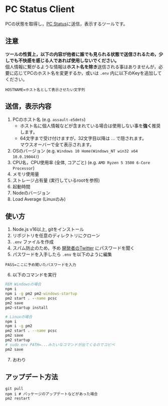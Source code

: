 # PC Status Client
PCの状態を取得し，[PC Status](https://pc-stats.eov2.com/)に送信，表示するツールです。

## 注意

**ツールの性質上，以下の内容が他者に誰でも見られる状態で送信されるため，少しでも不快感を感じる人であれば使用しないでください。**  
個人情報に繋がるような情報は**ホスト名を除き**送信される事はありませんが，必要に応じてPCのホスト名を変更するか，或いは `.env` 内に以下のKeyを追加してください。

```env
HOSTNAME=ホスト名として表示させたい文字列
```

## 送信，表示内容
1. PCのホスト名 (e.g. `assault-e5dmts`)
    - ホスト名に個人情報などが含まれている場合は使用しない事を**強く**推奨します。  
    - 64文字まで受け付けますが，32文字目以降は ... で隠されます。  
      マウスオーバーで全て表示されます。
2. OSのバージョン (e.g. `Windows 10 Home(Windows_NT win32 x64 10.0.19044)`)
3. CPU名，CPU使用率 (全体, コアごと) (e.g. `AMD Ryzen 5 3500 6-Core Processor`)
4. メモリ使用量
5. ストレージ占有量 (実行しているrootを参照)
6. 起動時間
7. Nodeのバージョン
8. Load Average (Linuxのみ)

## 使い方

1. Node.js v16以上, gitをインストール
2. リポジトリを任意のディレクトリにクローン
3. `.env` ファイルを作成
4. スパム防止のため，予め [開発者のTwitter](https://twitter.com/c30_eo) にパスワードを聞く
5. パスワードを入手したら `.env` を以下のように編集

```env
PASS=ここに予め聞いたパスワードを入力
```

6. 以下のコマンドを実行

```cmd
REM Windowsの場合
npm i
npm i -g pm2 pm2-windows-startup
pm2 start . --name pcsc
pm2 save
pm2-startup install
```

```bash
# Linuxの場合
npm i
npm i -g pm2
pm2 start . --name pcsc
pm2 save
pm2 startup
# sudo env PATH=...みたいなコマンドが出てくるのでコピペ
pm2 save
```

7. おわり

## アップデート方法

```
git pull
npm i # パッケージのアップデートなどがあった場合
pm2 restart
```